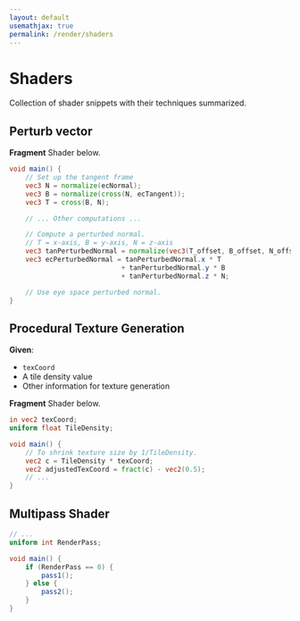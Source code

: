 ```yaml
---
layout: default
usemathjax: true
permalink: /render/shaders
---
```


# Shaders

Collection of shader snippets with their techniques summarized.

## Perturb vector

**Fragment** Shader below.

```glsl
void main() {
    // Set up the tangent frame
    vec3 N = normalize(ecNormal);
    vec3 B = normalize(cross(N, ecTangent));
    vec3 T = cross(B, N);

    // ... Other computations ...

    // Compute a perturbed normal.
    // T = x-axis, B = y-axis, N = z-axis
    vec3 tanPerturbedNormal = normalize(vec3(T_offset, B_offset, N_offset));
    vec3 ecPerturbedNormal = tanPerturbedNormal.x * T
                            + tanPerturbedNormal.y * B
                            + tanPerturbedNormal.z * N;

    // Use eye space perturbed normal.
}
```

## Procedural Texture Generation

**Given**:
- `texCoord`
- A tile density value
- Other information for texture generation

**Fragment** Shader below.

```glsl
in vec2 texCoord;
uniform float TileDensity;

void main() {
    // To shrink texture size by 1/TileDensity.
    vec2 c = TileDensity * texCoord;
    vec2 adjustedTexCoord = fract(c) - vec2(0.5);
    // ...
}
```

## Multipass Shader

```glsl
// ...
uniform int RenderPass;

void main() {
    if (RenderPass == 0) {
        pass1();
    } else {
        pass2();
    }
}
```
